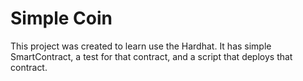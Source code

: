 # Simple Coin

This project was created to learn use the Hardhat. It has simple SmartContract, a test for that contract, and a script that deploys that contract.
